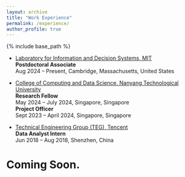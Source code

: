 ```yaml
---
layout: archive
title: "Work Experience"
permalink: /experience/
author_profile: true
---
```


{% include base_path %}
- [Laboratory for Information and Decision Systems, MIT](https://lids.mit.edu/)  
**Postdoctoral Associate**  
Aug 2024 – Present, Cambridge, Massachusetts, United States


- [College of Computing and Data Science, Nanyang Technological University](https://personal.ntu.edu.sg/zhangj/)  
**Research Fellow**  
May 2024 – July 2024, Singapore, Singapore  
**Project Officer**  
Sept 2023 – April 2024, Singapore, Singapore

- [Technical Engineering Group (TEG), Tencent](https://www.tencent.com/en-us/index.html)    
**Data Analyst Intern**  
Jun 2018 – Aug 2018, Shenzhen, China

# Coming Soon.
<!--
Teaching
======
# Coming Soon.
<!-- - **Teaching Assistant**
-- IE2141 Systems Thinking and Dynamics  
Sept 2020 - Nov 2022, NUS, Singapore
- **Guest Lecturer**
-- AI Summer School: Deep Reinforcement Learning for Solving Routing Problems    
Jul, 2020, NUS, Singapore

Invited Talks
======
- [Massachusetts Institute of Technology (MIT)](https://www.mit.edu/), hosted by [Prof. Cathy Wu](http://www.wucathy.com/blog/):  
Learning-to-Search Approaches for Vehicle Routing Problems Using Deep Reinforcement Learning  
14th Feb, Online, 2024
- [AI Time at Tsinghua University](http://www.aitime.cn/):  
Learning to Search Feasible and Infeasible Regions of Routing Problems with Flexible Neural k-Opt  
1st Nov, Online, 2023
- [RLChina 强化学习社区](http://rlchina.org/topic/619):   
Learning to Optimize Vehicle Routing Problems via Deep Reinforcement Learning: Recent Advances and Challenges    
27th Dec, Online, 2022
- [ORAI-China (运筹OR帷幄)](https://www.zhihu.com/pin/1523752995342286848):   
Deep Reinforcement Learning based Efficient Neural Neighborhood Search    
25th Jun, Online, 2022
- [AI Time at Tsinghua University](http://www.aitime.cn/):  
Neural Combinatorial Optimization - Learning to Iteratively Solve Routing Problems with Dual-Aspect Collaborative Transformer  
3rd Mar, Online, 2022

Membership
======
- Professional Member, [Association for Computing Machinery (ACM)](https://www.acm.org/), 1601 Broadway, 10th Floor, New York, NY 10019-7434, 2024-2025
- Student Member, [Institute of Industrial and Systems Engineers (IISE)](https://www.iise.org/Home/), 3577 Parkway Lane, Suite 200 Norcross GA 30092-2988 USA, 2023-2024

-->
